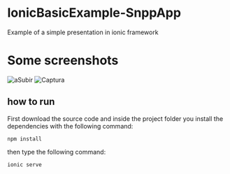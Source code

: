 # IonicBasicExample-SnppApp
Example of a simple presentation in ionic framework
 
# Some screenshots
![aSubir](https://user-images.githubusercontent.com/71769437/169934928-f47e2daf-e20a-490f-99df-6c28d8371f98.JPG)
![Captura](https://user-images.githubusercontent.com/71769437/169936470-dcaa3a9c-3230-45bb-8dec-83abc0cce701.JPG)

## how to run
First download the source code and inside the project folder you install the dependencies with the following command:

`npm install`

then type the following command: 

`ionic serve`

